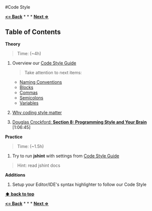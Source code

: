 #Code Style

**[<= Back](casual-programming.md)**		*	*	*	**[Next =>](../organize-code/modules.md)**

## Table of Contents

**Theory**

> Time: (~4h)

1. Overview our [Code Style Guide](https://github.com/airbnb/javascript)
    >Take attention to next items:
    * [Naming Conventions](https://github.com/brotherhood-of-javascript/javascript/tree/master/es5#naming-conventions)
    * [Blocks](https://github.com/brotherhood-of-javascript/javascript/tree/master/es5#blocks)
    * [Commas](https://github.com/brotherhood-of-javascript/javascript/tree/master/es5#commas)
    * [Semicolons](https://github.com/brotherhood-of-javascript/javascript/tree/master/es5#semicolons)
    * [Variables](https://github.com/brotherhood-of-javascript/javascript/tree/master/es5#variables)

1. [Why coding style matter](http://www.smashingmagazine.com/2012/10/25/why-coding-style-matters)
1. [Douglas Crockford: **Section 8: Programming Style and Your Brain**](https://www.youtube.com/watch?v=taaEzHI9xyY) [1:06:45]



**Practice**

> Time: (~1.5h)

1. Try to run **jshint** with settings from [Code Style Guide](https://github.com/brotherhood-of-javascript/javascript/tree/master/es5)

>Hint: read jshint docs

**Additions**

1. Setup your Editor/IDE's syntax highlighter to follow our Code Style 

**[⬆ back to top](#table-of-contents)**

**[<= Back](casual-programming.md)**		*	*	*	**[Next =>](../organize-code/modules.md)**
